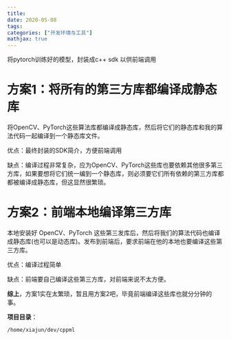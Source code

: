```yaml
---
title: 
date: 2020-05-08
tags:
categories: ["开发环境与工具"]
mathjax: true
---
```


将pytorch训练好的模型，封装成c++ sdk 以供前端调用

<!--more-->

# 方案1：将所有的第三方库都编译成静态库
将OpenCV、PyTorch这些算法库都编译成静态库，然后将它们的静态库和我的算法代码一起编译到一个静态库文件。

优点：最终封装的SDK简介，方便前端调用

缺点：编译过程非常复杂，应为OpenCV、PyTorch这些库也要依赖其他很多第三方库，如果要想将它们统一编到一个静态库，则必须要它们所有依赖的第三方库都都被编译成静态库，但这显然很繁琐。

# 方案2：前端本地编译第三方库
本地安装好 OpenCV、PyTorch 这些第三发库后，然后将我们的算法代码也编译成静态库(也可以是动态库)。发布到前端后，要求前端在他的本地也要编译这些第三方库。

优点：编译过程简单

缺点：前端要自己编译这些第三方库，对前端来说不太方便。


**综上**，方案1实在太繁琐，暂且用方案2吧，毕竟前端编译这些库也就分分钟的事。



**项目目录**：
```bash
/home/xiajun/dev/cppml
```



